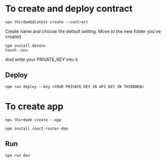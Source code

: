 # To create and deploy contract
```
npx thirdweb@latest create --contract
```
Create name and choose the default setting. Move to the new folder you've created
```
npm install dotenv
touch .env
```
And write your PRIVATE_KEY into it
## Deploy
```
npm run deploy --key <YOUR PRIVATE KEY IN API KEY IN THIRDWEB>
```

# To create app
```
npx thirdweb create --app
```
```
npm install react-router-dom
```
## Run
```
npm run dev
```
